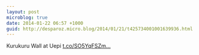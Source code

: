 ```yaml
---
layout: post
microblog: true
date: 2014-01-22 06:57 +1000
guid: http://desparoz.micro.blog/2014/01/21/t425734001001639936.html
---
```

Kurukuru Wall at Uepi [t.co/SO5YqFSZm...](http://t.co/SO5YqFSZmz)
